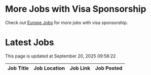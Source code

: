 # More Jobs with Visa Sponsorship

Check out [Europe Jobs](https://github.com/sureshparimi/europejobs#latest-jobs) for more jobs with visa sponsorship.

# Latest Jobs

This page is updated at September 20, 2025 09:58:22

| Job Title | Job Location | Job Link | Job Posted |
| --- | --- | --- | --- |

